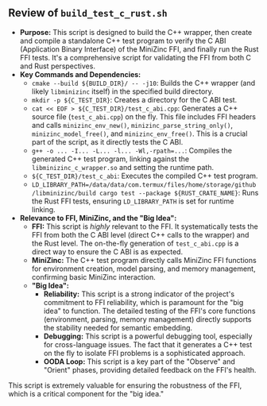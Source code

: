 ## Review of `build_test_c_rust.sh`

*   **Purpose:** This script is designed to build the C++ wrapper, then create and compile a standalone C++ test program to verify the C ABI (Application Binary Interface) of the MiniZinc FFI, and finally run the Rust FFI tests. It's a comprehensive script for validating the FFI from both C and Rust perspectives.
*   **Key Commands and Dependencies:**
    *   `cmake --build ${BUILD_DIR}/ -- -j10`: Builds the C++ wrapper (and likely `libminizinc` itself) in the specified build directory.
    *   `mkdir -p ${C_TEST_DIR}`: Creates a directory for the C ABI test.
    *   `cat << EOF > ${C_TEST_DIR}/test_c_abi.cpp`: Generates a C++ source file (`test_c_abi.cpp`) on the fly. This file includes FFI headers and calls `minizinc_env_new()`, `minizinc_parse_string_only()`, `minizinc_model_free()`, and `minizinc_env_free()`. This is a crucial part of the script, as it directly tests the C ABI.
    *   `g++ -o ... -I... -L... -l... -Wl,-rpath=...`: Compiles the generated C++ test program, linking against the `libminizinc_c_wrapper.so` and setting the runtime path.
    *   `${C_TEST_DIR}/test_c_abi`: Executes the compiled C++ test program.
    *   `LD_LIBRARY_PATH=/data/data/com.termux/files/home/storage/github/libminizinc/build cargo test --package ${RUST_CRATE_NAME}`: Runs the Rust FFI tests, ensuring `LD_LIBRARY_PATH` is set for runtime linking.
*   **Relevance to FFI, MiniZinc, and the "Big Idea":**
    *   **FFI:** This script is *highly* relevant to the FFI. It systematically tests the FFI from both the C ABI level (direct C++ calls to the wrapper) and the Rust level. The on-the-fly generation of `test_c_abi.cpp` is a direct way to ensure the C ABI is as expected.
    *   **MiniZinc:** The C++ test program directly calls MiniZinc FFI functions for environment creation, model parsing, and memory management, confirming basic MiniZinc interaction.
    *   **"Big Idea":**
        *   **Reliability:** This script is a strong indicator of the project's commitment to FFI reliability, which is paramount for the "big idea" to function. The detailed testing of the FFI's core functions (environment, parsing, memory management) directly supports the stability needed for semantic embedding.
        *   **Debugging:** This script is a powerful debugging tool, especially for cross-language issues. The fact that it generates a C++ test on the fly to isolate FFI problems is a sophisticated approach.
        *   **OODA Loop:** This script is a key part of the "Observe" and "Orient" phases, providing detailed feedback on the FFI's health.

This script is extremely valuable for ensuring the robustness of the FFI, which is a critical component for the "big idea."
